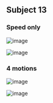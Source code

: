 ## Subject 13

### Speed only

![image](https://user-images.githubusercontent.com/65078173/212992750-9490049c-e7fd-488f-8427-9c46b5e97134.png)

![image](https://user-images.githubusercontent.com/65078173/212992721-0ae81b3f-d9e9-4529-95ea-a0e710d59ade.png)


### 4 motions
![image](https://user-images.githubusercontent.com/65078173/212977317-73a85f3e-45d9-4074-8bb7-34f8ad4876dd.png)

![image](https://user-images.githubusercontent.com/65078173/212977419-65ccced5-3cce-486e-b17d-848ca76eb841.png)
